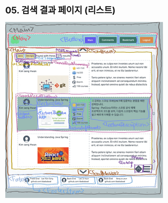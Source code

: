 # 05. 검색 결과 페이지 (리스트)

<img src="../draft/05.search-result-list.jpg" alt="05.search-result-list" width="500" />

